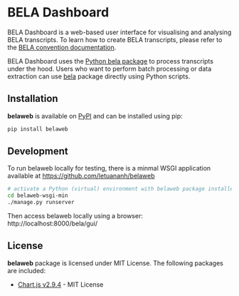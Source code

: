 # BELA Dashboard

BELA Dashboard is a web-based user interface for visualising and analysing BELA transcripts.
To learn how to create BELA transcripts, please refer to the [BELA convention documentation](https://blipntu.github.io/belacon/).

BELA Dashboard uses the [Python bela package](https://github.com/letuananh/bela) to process transcripts under the hood.
Users who want to perform batch processing or data extraction can use [bela](https://github.com/letuananh/bela) package directly using Python scripts.

## Installation

**belaweb** is available on [PyPI](https://pypi.org/project/belaweb/) and can be installed using pip:

```bash
pip install belaweb
```

## Development

To run belaweb locally for testing, there is a minmal WSGI application available at https://github.com/letuananh/belaweb

```bash
# activate a Python (virtual) environment with belaweb package installed
cd belaweb-wsgi-min
./manage.py runserver
```

Then access belaweb locally using a browser: http://localhost:8000/bela/gui/

## License

**belaweb** package is licensed under MIT License.
The following packages are included:

- [Chart.js v2.9.4](https://www.chartjs.org/docs/2.9.4/) - MIT License
